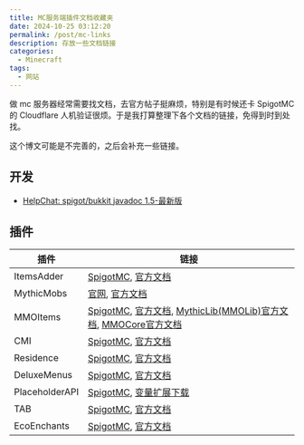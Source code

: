 ```yaml
---
title: MC服务端插件文档收藏夹
date: 2024-10-25 03:12:20
permalink: /post/mc-links
description: 存放一些文档链接
categories:
  - Minecraft
tags:
  - 网站
---
```


做 mc 服务器经常需要找文档，去官方帖子挺麻烦，特别是有时候还卡 SpigotMC 的 Cloudflare 人机验证很烦。于是我打算整理下各个文档的链接，免得到时到处找。

这个博文可能是不完善的，之后会补充一些链接。

## 开发

+ [HelpChat: spigot/bukkit javadoc 1.5-最新版](https://helpch.at/docs/)

## 插件

| 插件 | 链接 |
| --- | --- |
| ItemsAdder | [SpigotMC](https://www.spigotmc.org/resources/73355), [官方文档](https://itemsadder.devs.beer/) |
| MythicMobs | [官网](https://mythiccraft.io/index.php?resources/mythicmobs.1/), [官方文档](https://git.mythiccraft.io/mythiccraft/MythicMobs/-/wikis/home) |
| MMOItems | [SpigotMC](https://www.spigotmc.org/resources/39267/), [官方文档](https://gitlab.com/phoenix-dvpmt/mmoitems/-/wikis/home), [MythicLib(MMOLib)官方文档](https://gitlab.com/phoenix-dvpmt/mythiclib/-/wikis/home), [MMOCore官方文档](https://gitlab.com/phoenix-dvpmt/mmocore/-/wikis/home) |
| CMI | [SpigotMC](https://www.spigotmc.org/resources/3742/), [官方文档](https://www.zrips.net/cmi/) |
| Residence | [SpigotMC](https://www.spigotmc.org/resources/11480/), [官方文档](https://www.zrips.net/residence/) |
| DeluxeMenus | [SpigotMC](https://www.spigotmc.org/resources/11734/), [官方文档](https://wiki.helpch.at/helpchat-plugins/deluxemenus) |
| PlaceholderAPI | [SpigotMC](https://www.spigotmc.org/resources/6245/), [变量扩展下载](https://api.extendedclip.com/all/) |
| TAB | [SpigotMC](https://www.spigotmc.org/resources/57806/), [官方文档](https://github.com/NEZNAMY/TAB/wiki) |
| EcoEnchants | [SpigotMC](https://www.spigotmc.org/resources/79573/), [官方文档](https://plugins.auxilor.io/ecoenchants) |
